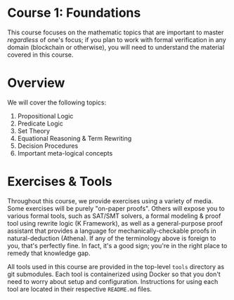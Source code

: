 # Course 1: Foundations

This course focuses on the mathematic topics that are important to master *regardless* of one's focus; if you plan to work with formal verification in any domain (blockchain or otherwise), you will need to understand the material covered in this course.

# Overview

We will cover the following topics:
1. Propositional Logic
2. Predicate Logic
3. Set Theory
4. Equational Reasoning & Term Rewriting
5. Decision Procedures
6. Important meta-logical concepts

# Exercises & Tools

Throughout this course, we provide exercises using a variety of media. Some exercises will be purely "on-paper proofs". Others will expose you to various formal tools, such as SAT/SMT solvers, a formal modeling & proof tool using rewrite logic (K Framework), as well as a general-purpose proof assistant that provides a language for mechanically-checkable proofs in natural-deduction (Athena). If any of the terminology above is foreign to you, that's perfectly fine. In fact, it's a good sign; you're in the right place to remedy that knowledge gap.

All tools used in this course are provided in the top-level `tools` directory as git submodules. Each tool is containerized using Docker so that you don't need to worry about setup and configuration. Instructions for using each tool are located in their respective `README.md` files.

